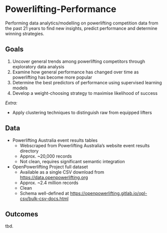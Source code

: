 # Powerlifting-Performance
Performing data analytics/modelling on powerlifting competition data from the past 21 years to find new insights, predict performance and determine winning strategies.

## Goals
1. Uncover general trends among powerlifting competitors through exploratory data analysis
2. Examine how general performance has changed over time as powerlifting has become more popular
3. Determine the best predictors of performance using supervised learning models
4. Develop a weight-choosing strategy to maximise likelihood of success

*Extra:*
- Apply clustering techniques to distinguish raw from equipped lifters


## Data
- Powerlifting Australia event results tables
	- Webscraped from Powerlifting Australia’s website event results directory
	- Approx. ~20,000 records
	- Not clean, requires significant semantic integration
- OpenPowerlifting Project full dataset
	- Available as a single CSV download from https://data.openpowerlifting.org
	- Approx. ~2.4 million records
	- Clean
	- Schema well-defined at https://openpowerlifting.gitlab.io/opl-csv/bulk-csv-docs.html

## Outcomes
tbd.